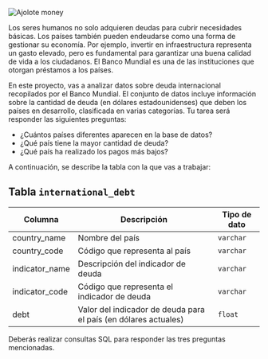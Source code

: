 ![Ajolote money](images/billete.jpeg)


Los seres humanos no solo adquieren deudas para cubrir necesidades básicas. Los países también pueden endeudarse como una forma de gestionar su economía. Por ejemplo, invertir en infraestructura representa un gasto elevado, pero es fundamental para garantizar una buena calidad de vida a los ciudadanos. El Banco Mundial es una de las instituciones que otorgan préstamos a los países.

En este proyecto, vas a analizar datos sobre deuda internacional recopilados por el Banco Mundial. El conjunto de datos incluye información sobre la cantidad de deuda (en dólares estadounidenses) que deben los países en desarrollo, clasificada en varias categorías. Tu tarea será responder las siguientes preguntas:

- ¿Cuántos países diferentes aparecen en la base de datos?
- ¿Qué país tiene la mayor cantidad de deuda?
- ¿Qué país ha realizado los pagos más bajos?

A continuación, se describe la tabla con la que vas a trabajar:

## Tabla `international_debt`

| Columna         | Descripción                                                       | Tipo de dato |
|-----------------|-------------------------------------------------------------------|--------------|
| country_name     | Nombre del país                                                   | `varchar`    |
| country_code     | Código que representa al país                                     | `varchar`    |
| indicator_name   | Descripción del indicador de deuda                                | `varchar`    |
| indicator_code   | Código que representa el indicador de deuda                       | `varchar`    |
| debt             | Valor del indicador de deuda para el país (en dólares actuales)  | `float`      |

Deberás realizar consultas SQL para responder las tres preguntas mencionadas.
